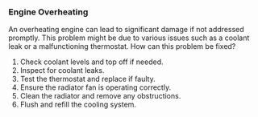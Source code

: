 ### Engine Overheating
An overheating engine can lead to significant damage if not addressed promptly. This problem might be due to various issues such as a coolant leak or a malfunctioning thermostat. How can this problem be fixed?
1. Check coolant levels and top off if needed.
2. Inspect for coolant leaks.
3. Test the thermostat and replace if faulty.
4. Ensure the radiator fan is operating correctly.
5. Clean the radiator and remove any obstructions.
6. Flush and refill the cooling system.